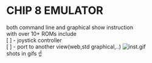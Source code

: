 # CHIP 8 EMULATOR   
both command line and graphical show instruction     
with over 10+ ROMs include  
 [ ] - joystick controller   
 [ ] - port to another view(web,std graphical,..)
![inst.gif](inst.gif)  
shots in gifs  ☝️   
